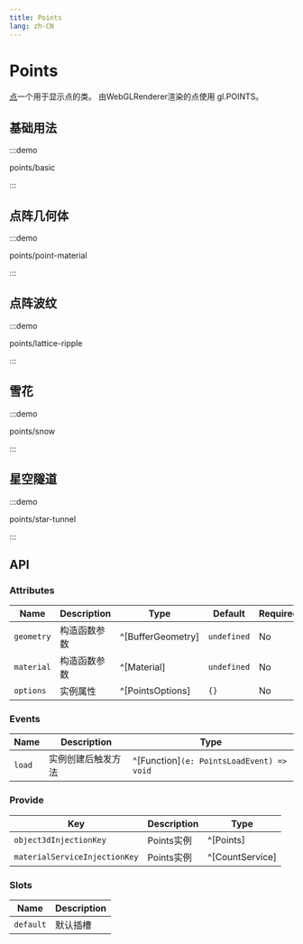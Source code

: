 ```yaml
---
title: Points
lang: zh-CN
---
```


# Points

[点](https://threejs.org/docs/index.html?q=points#api/zh/objects/Points)一个用于显示点的类。 由WebGLRenderer渲染的点使用 gl.POINTS。



## 基础用法

:::demo

points/basic

:::

## 点阵几何体

:::demo

points/point-material

:::

## 点阵波纹

:::demo

points/lattice-ripple

:::


## 雪花

:::demo

points/snow

:::

## 星空隧道

:::demo

points/star-tunnel

:::

## API

### Attributes

| Name       | Description  | Type                                      | Default     | Required |
| ---------- | ------------ | ----------------------------------------- | ----------- | -------- |
| `geometry` | 构造函数参数 | ^[BufferGeometry<NormalBufferAttributes>] | `undefined` | No       |
| `material` | 构造函数参数 | ^[Material]                               | `undefined` | No       |
| `options`  | 实例属性     | ^[PointsOptions]                          | `{}`        | No       |

### Events

| Name   | Description        | Type                                      |
| ------ | ------------------ | ----------------------------------------- |
| `load` | 实例创建后触发方法 | ^[Function]`(e: PointsLoadEvent) => void` |

### Provide

| Key                           | Description | Type                      |
| ----------------------------- | ----------- | ------------------------- |
| `object3dInjectionKey`        | Points实例  | ^[Points]                 |
| `materialServiceInjectionKey` | Points实例  | ^[CountService<Material>] |

### Slots

| Name      | Description |
| --------- | ----------- |
| `default` | 默认插槽    |


